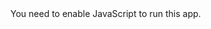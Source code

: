 <!doctype html>
<html lang="en">

  <head>
    <meta charset="utf-8" />
    <link rel="icon" href="/exam/favicon.ico" />
    <meta name="viewport" content="width=device-width,initial-scale=1" />
    <meta name="theme-color" content="#000000" />
    <meta name="description" content="Web site created using create-react-app" />
    <link rel="apple-touch-icon" href="/exam/logo192.png" />
    <link rel="manifest" href="/exam/manifest.json" />
    <title>React App</title>
    <link href="/exam/static/css/2.0a9ec390.chunk.css" rel="stylesheet">
    <link href="/exam/static/css/main.f8297875.chunk.css" rel="stylesheet">
  </head>

  <body><noscript>You need to enable JavaScript to run this app.</noscript>
    <div id="root"></div>
    <script>
      ! function(e) {
        function r(r) {
          for (var n, p, a = r[0], l = r[1], f = r[2], c = 0, s = []; c < a.length; c++) p = a[c], Object.prototype.hasOwnProperty.call(o, p) && o[p] && s.push(o[p][0]), o[p] = 0;
          for (n in l) Object.prototype.hasOwnProperty.call(l, n) && (e[n] = l[n]);
          for (i && i(r); s.length;) s.shift()();
          return u.push.apply(u, f || []), t()
        }

        function t() {
          for (var e, r = 0; r < u.length; r++) {
            for (var t = u[r], n = !0, a = 1; a < t.length; a++) {
              var l = t[a];
              0 !== o[l] && (n = !1)
            }
            n && (u.splice(r--, 1), e = p(p.s = t[0]))
          }
          return e
        }
        var n = {},
          o = {
            1: 0
          },
          u = [];

        function p(r) {
          if (n[r]) return n[r].exports;
          var t = n[r] = {
            i: r,
            l: !1,
            exports: {}
          };
          return e[r].call(t.exports, t, t.exports, p), t.l = !0, t.exports
        }
        p.m = e, p.c = n, p.d = function(e, r, t) {
          p.o(e, r) || Object.defineProperty(e, r, {
            enumerable: !0,
            get: t
          })
        }, p.r = function(e) {
          "undefined" != typeof Symbol && Symbol.toStringTag && Object.defineProperty(e, Symbol.toStringTag, {
            value: "Module"
          }), Object.defineProperty(e, "__esModule", {
            value: !0
          })
        }, p.t = function(e, r) {
          if (1 & r && (e = p(e)), 8 & r) return e;
          if (4 & r && "object" == typeof e && e && e.__esModule) return e;
          var t = Object.create(null);
          if (p.r(t), Object.defineProperty(t, "default", {
              enumerable: !0,
              value: e
            }), 2 & r && "string" != typeof e)
            for (var n in e) p.d(t, n, function(r) {
              return e[r]
            }.bind(null, n));
          return t
        }, p.n = function(e) {
          var r = e && e.__esModule ? function() {
            return e.default
          } : function() {
            return e
          };
          return p.d(r, "a", r), r
        }, p.o = function(e, r) {
          return Object.prototype.hasOwnProperty.call(e, r)
        }, p.p = "/exam/";
        var a = this.webpackJsonpmyapp = this.webpackJsonpmyapp || [],
          l = a.push.bind(a);
        a.push = r, a = a.slice();
        for (var f = 0; f < a.length; f++) r(a[f]);
        var i = l;
        t()
      }([])
    </script>
    <script src="/exam/static/js/2.98c4db80.chunk.js"></script>
    <script src="/exam/static/js/main.97d7dcc5.chunk.js"></script>
  </body>

</html>
